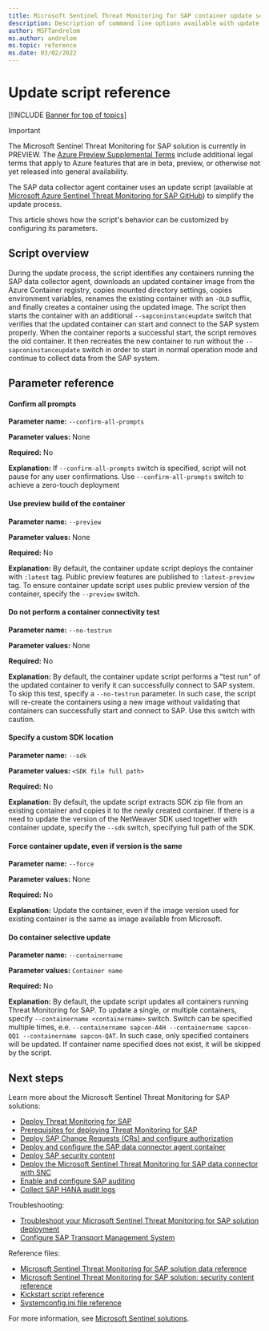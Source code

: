 ```yaml
---
title: Microsoft Sentinel Threat Monitoring for SAP container update script reference | Microsoft Docs
description: Description of command line options available with update deployment script
author: MSFTandrelom
ms.author: andrelom
ms.topic: reference
ms.date: 03/02/2022
---
```


# Update script reference

[!INCLUDE [Banner for top of topics](../includes/banner.md)]

> [!IMPORTANT]
> The Microsoft Sentinel Threat Monitoring for SAP solution is currently in PREVIEW. The [Azure Preview Supplemental Terms](https://azure.microsoft.com/support/legal/preview-supplemental-terms/) include additional legal terms that apply to Azure features that are in beta, preview, or otherwise not yet released into general availability.

The SAP data collector agent container uses an update script (available at [Microsoft Azure Sentinel Threat Monitoring for SAP GitHub](https://github.com/Azure/Azure-Sentinel/tree/master/Solutions/SAP)) to simplify the update process.

This article shows how the script's behavior can be customized by configuring its parameters.

## Script overview

During the update process, the script identifies any containers running the SAP data collector agent, downloads an updated container image from the Azure Container registry, copies mounted directory settings, copies environment variables, renames the existing container with an `-OLD` suffix, and finally creates a container using the updated image. The script then starts the container with an additional `--sapconinstanceupdate` switch that verifies that the updated container can start and connect to the SAP system properly. When the container reports a successful start, the script removes the old container. It then recreates the new container to run without the `--sapconinstanceupdate` switch in order to start in normal operation mode and continue to collect data from the SAP system.

## Parameter reference

#### Confirm all prompts
**Parameter name:** `--confirm-all-prompts`

**Parameter values:** None

**Required:** No

**Explanation:** If `--confirm-all-prompts` switch is specified, script will not pause for any user confirmations. Use `--confirm-all-prompts` switch to achieve a zero-touch deployment

#### Use preview build of the container
**Parameter name:** `--preview`

**Parameter values:** None

**Required:** No

**Explanation:** By default, the container update script deploys the container with `:latest` tag. Public preview features are published to `:latest-preview` tag. To ensure container update script uses public preview version of the container, specify the `--preview` switch.

#### Do not perform a container connectivity test
**Parameter name:** `--no-testrun`

**Parameter values:** None

**Required:** No

**Explanation:** By default, the container update script performs a "test run" of the updated container to verify it can successfully connect to SAP system. To skip this test, specify a `--no-testrun` parameter. In such case, the script will re-create the containers using a new image without validating that containers can successfully start and connect to SAP. Use this switch with caution.

#### Specify a custom SDK location
**Parameter name:** `--sdk`

**Parameter values:** `<SDK file full path>`

**Required:** No

**Explanation:** By default, the update script extracts SDK zip file from an existing container and copies it to the newly created container. If there is a need to update the version of the NetWeaver SDK used together with container update, specify the `--sdk` switch, specifying full path of the SDK.

#### Force container update, even if version is the same
**Parameter name:** `--force`

**Parameter values:** None

**Required:** No

**Explanation:** Update the container, even if the image version used for existing container is the same as image available from Microsoft.

#### Do container selective update
**Parameter name:** `--containername`

**Parameter values:** `Container name`

**Required:** No

**Explanation:** By default, the update script updates all containers running Threat Monitoring for SAP. To update a single, or multiple containers, specify `--containername <containername>` switch. Switch can be specified multiple times, e.e. `--containername sapcon-A4H --containername sapcon-QQ1 --containername sapcon-QAT`. In such case, only specified containers will be updated. If container name specified does not exist, it will be skipped by the script.

## Next steps

Learn more about the Microsoft Sentinel Threat Monitoring for SAP solutions:

- [Deploy Threat Monitoring for SAP](deployment-overview.md)
- [Prerequisites for deploying Threat Monitoring for SAP](prerequisites-for-deploying-sap-continuous-threat-monitoring.md)
- [Deploy SAP Change Requests (CRs) and configure authorization](preparing-sap.md)
- [Deploy and configure the SAP data connector agent container](deploy-data-connector-agent-container.md)
- [Deploy SAP security content](deploy-sap-security-content.md)
- [Deploy the Microsoft Sentinel Threat Monitoring for SAP data connector with SNC](configure-snc.md)
- [Enable and configure SAP auditing](configure-audit.md)
- [Collect SAP HANA audit logs](collect-sap-hana-audit-logs.md)

Troubleshooting:

- [Troubleshoot your Microsoft Sentinel Threat Monitoring for SAP solution deployment](sap-deploy-troubleshoot.md)
- [Configure SAP Transport Management System](configure-transport.md)

Reference files:

- [Microsoft Sentinel Threat Monitoring for SAP solution data reference](sap-solution-log-reference.md)
- [Microsoft Sentinel Threat Monitoring for SAP solution: security content reference](sap-solution-security-content.md)
- [Kickstart script reference](reference-kickstart.md)
- [Systemconfig.ini file reference](reference-systemconfig.md)

For more information, see [Microsoft Sentinel solutions](../sentinel-solutions.md).
